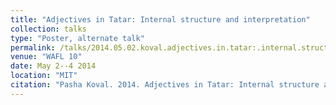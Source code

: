 ```yaml
---
title: "Adjectives in Tatar: Internal structure and interpretation"
collection: talks
type: "Poster, alternate talk"
permalink: /talks/2014.05.02.koval.adjectives.in.tatar:.internal.structure.and.interpretation
venue: "WAFL 10"
date: May 2--4 2014
location: "MIT"
citation: "Pasha Koval. 2014. Adjectives in Tatar: Internal structure and interpretation (Poster, alternate talk). WAFL 10. MIT. May 2--4."
---
```

